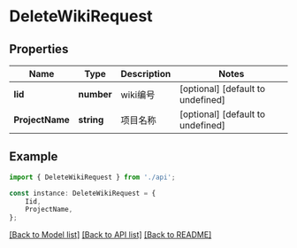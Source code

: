 # DeleteWikiRequest


## Properties

Name | Type | Description | Notes
------------ | ------------- | ------------- | -------------
**Iid** | **number** | wiki编号 | [optional] [default to undefined]
**ProjectName** | **string** | 项目名称 | [optional] [default to undefined]

## Example

```typescript
import { DeleteWikiRequest } from './api';

const instance: DeleteWikiRequest = {
    Iid,
    ProjectName,
};
```

[[Back to Model list]](../README.md#documentation-for-models) [[Back to API list]](../README.md#documentation-for-api-endpoints) [[Back to README]](../README.md)
